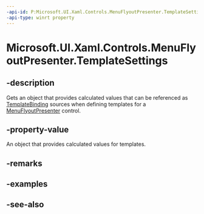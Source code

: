 ```yaml
---
-api-id: P:Microsoft.UI.Xaml.Controls.MenuFlyoutPresenter.TemplateSettings
-api-type: winrt property
---
```


<!-- Property syntax
public Windows.UI.Xaml.Controls.Primitives.MenuFlyoutPresenterTemplateSettings TemplateSettings { get; }
-->

# Microsoft.UI.Xaml.Controls.MenuFlyoutPresenter.TemplateSettings

## -description
Gets an object that provides calculated values that can be referenced as [TemplateBinding](/previous-versions/windows/apps/hh758288(v=win.10)) sources when defining templates for a [MenuFlyoutPresenter](menuflyoutpresenter.md) control.

## -property-value
An object that provides calculated values for templates.

## -remarks

## -examples

## -see-also
